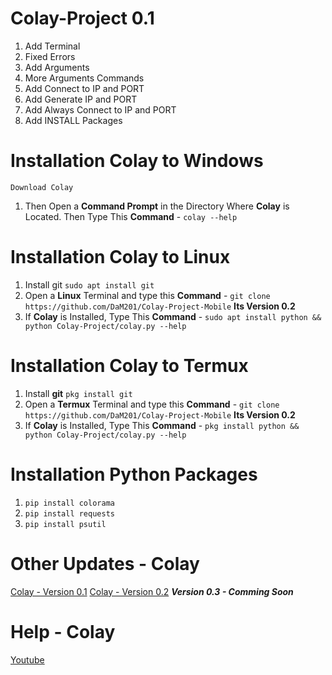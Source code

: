 # Colay-Project 0.1

1) Add Terminal
2) Fixed Errors
3) Add Arguments
4) More Arguments Commands
5) Add Connect to IP and PORT
6) Add Generate IP and PORT
7) Add Always Connect to IP and PORT
8) Add INSTALL Packages

# Installation Colay to Windows

```Download Colay```
1) Then Open a **Command Prompt** in the Directory Where **Colay** is Located. Then Type This **Command**  -
```colay --help```

# Installation Colay to Linux

1) Install git `sudo apt install git`
2) Open a **Linux** Terminal and type this **Command**  -  `git clone https://github.com/DaM201/Colay-Project-Mobile` **Its Version 0.2**
3) If **Colay** is Installed, Type This **Command**  -  `sudo apt install python && python Colay-Project/colay.py --help`

# Installation Colay to Termux

1) Install **git** ``pkg install git``
2) Open a **Termux** Terminal and type this **Command**  -  `git clone https://github.com/DaM201/Colay-Project-Mobile` **Its Version 0.2**
4) If **Colay** is Installed, Type This **Command**  -  `pkg install python && python Colay-Project/colay.py --help`

# Installation Python Packages

1) `pip install colorama`
2) `pip install requests`
3) `pip install psutil`
   
# Other Updates - Colay

[Colay - Version 0.1](https://github.com/DaM201/Colay-Project)
[Colay - Version 0.2](https://github.com/DaM201/Colay-Project0.2)
***Version 0.3 - Comming Soon***

# Help - Colay
[Youtube](https://www.youtube.com/channel/UC8Ao1YisJbPGCNG73EhtDCw)

